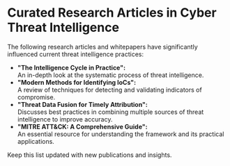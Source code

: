 # Curated Research Articles in Cyber Threat Intelligence

The following research articles and whitepapers have significantly influenced current threat intelligence practices:

- **"The Intelligence Cycle in Practice":**  
  An in-depth look at the systematic process of threat intelligence.
- **"Modern Methods for Identifying IoCs":**  
  A review of techniques for detecting and validating indicators of compromise.
- **"Threat Data Fusion for Timely Attribution":**  
  Discusses best practices in combining multiple sources of threat intelligence to improve accuracy.
- **"MITRE ATT&CK: A Comprehensive Guide":**  
  An essential resource for understanding the framework and its practical applications.

Keep this list updated with new publications and insights.
